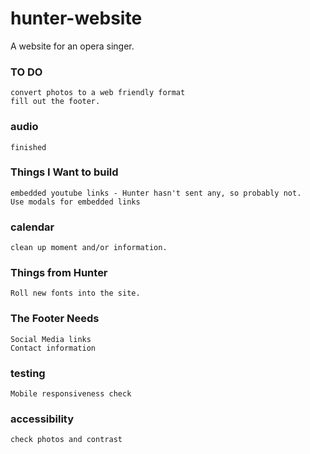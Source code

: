 # hunter-website
A website for an opera singer.

### TO DO
	convert photos to a web friendly format
	fill out the footer.

### audio
	finished

### Things I Want to build
	embedded youtube links - Hunter hasn't sent any, so probably not.
	Use modals for embedded links

### calendar
	clean up moment and/or information.

### Things from Hunter
	Roll new fonts into the site.

### The Footer Needs
	Social Media links
	Contact information

### testing
	Mobile responsiveness check

### accessibility
	check photos and contrast

